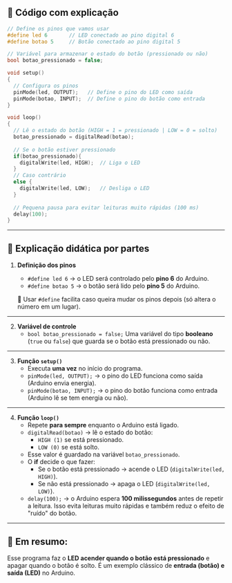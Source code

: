 ## 📄 Código com explicação

```cpp
// Define os pinos que vamos usar
#define led 6       // LED conectado ao pino digital 6
#define botao 5     // Botão conectado ao pino digital 5

// Variável para armazenar o estado do botão (pressionado ou não)
bool botao_pressionado = false;

void setup()
{
  // Configura os pinos
  pinMode(led, OUTPUT);   // Define o pino do LED como saída
  pinMode(botao, INPUT);  // Define o pino do botão como entrada
}

void loop()
{
  // Lê o estado do botão (HIGH = 1 = pressionado | LOW = 0 = solto)
  botao_pressionado = digitalRead(botao);
  
  // Se o botão estiver pressionado
  if(botao_pressionado){
    digitalWrite(led, HIGH);  // Liga o LED
  } 
  // Caso contrário
  else {
    digitalWrite(led, LOW);   // Desliga o LED
  }
  
  // Pequena pausa para evitar leituras muito rápidas (100 ms)
  delay(100);
}
```

---

## 📌 Explicação didática por partes

1. **Definição dos pinos**

   * `#define led 6` → o LED será controlado pelo **pino 6** do Arduino.
   * `#define botao 5` → o botão será lido pelo **pino 5** do Arduino.

   🔎 Usar `#define` facilita caso queira mudar os pinos depois (só altera o número em um lugar).

---

2. **Variável de controle**
   * `bool botao_pressionado = false;`
     Uma variável do tipo **booleano** (`true` ou `false`) que guarda se o botão está pressionado ou não.

---

3. **Função `setup()`**
   * Executa **uma vez** no início do programa.
   * `pinMode(led, OUTPUT);` → o pino do LED funciona como saída (Arduino envia energia).
   * `pinMode(botao, INPUT);` → o pino do botão funciona como entrada (Arduino lê se tem energia ou não).

---

4. **Função `loop()`**
   * Repete **para sempre** enquanto o Arduino está ligado.
   * `digitalRead(botao)` → lê o estado do botão:
     * `HIGH (1)` se está pressionado.
     * `LOW (0)` se está solto.
   * Esse valor é guardado na variável `botao_pressionado`.
   * O **if** decide o que fazer:
     * Se o botão está pressionado → acende o LED (`digitalWrite(led, HIGH)`).
     * Se não está pressionado → apaga o LED (`digitalWrite(led, LOW)`).
   * `delay(100);` → o Arduino espera **100 milissegundos** antes de repetir a leitura.
     Isso evita leituras muito rápidas e também reduz o efeito de "ruído" do botão.

---

## 📖 Em resumo:

Esse programa faz o **LED acender quando o botão está pressionado** e apagar quando o botão é solto.
É um exemplo clássico de **entrada (botão) e saída (LED)** no Arduino.
